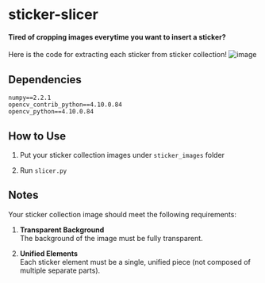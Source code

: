 # sticker-slicer
#### Tired of cropping images everytime you want to insert a sticker?
Here is the code for extracting each sticker from sticker collection!
![image](https://github.com/user-attachments/assets/9fada7c6-6521-4931-b016-d08ffa0522e3)

## Dependencies
```
numpy==2.2.1
opencv_contrib_python==4.10.0.84
opencv_python==4.10.0.84
```
## How to Use

1. Put your sticker collection images under `sticker_images` folder

2. Run `slicer.py`

## Notes

Your sticker collection image should meet the following requirements:

1. **Transparent Background**  
   The background of the image must be fully transparent.

2. **Unified Elements**  
   Each sticker element must be a single, unified piece (not composed of multiple separate parts).


